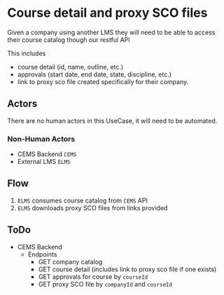 # Course detail and proxy SCO files
Given a company using another LMS they will need to be able to access their course catalog though our restful API

This includes

- course detail (id, name, outline, etc.)
- approvals (start date, end date, state, discipline, etc.)
- link to proxy sco file created specifically for their company.

## Actors
There are no human actors in this UseCase, it will need to be automated.

### Non-Human Actors
- CEMS Backend `CEMS`
- External LMS `ELMS`

## Flow
1. `ELMS` consumes course catalog from `CEMS` API
1. `ELMS` downloads proxy SCO files from links provided

## ToDo
- CEMS Backend
  - Endpoints
    - GET company catalog
    - GET course detail (includes link to proxy sco file if one exists)
    - GET approvals for course by `courseId`
    - GET proxy SCO file by `companyId` and `courseId`
